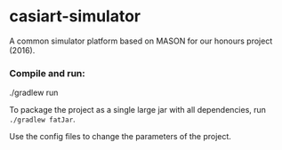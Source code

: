 casiart-simulator
=================

A common simulator platform based on MASON for our honours project (2016).

### Compile and run:
./gradlew run

To package the project as a single large jar with all dependencies, run `./gradlew fatJar`.

Use the config files to change the parameters of the project.